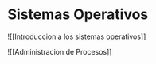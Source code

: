 # Sistemas Operativos

![[Introduccion a los sistemas operativos]]

![[Administracion de Procesos]]
